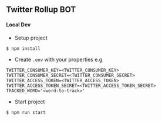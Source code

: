 ## Twitter Rollup BOT

#### Local Dev

* Setup project 

`$ npm install`

* Create `.env` with your properties e.g.

```dotenv
TWITTER_CONSUMER_KEY=<TWITTER_CONSUMER_KEY>
TWITTER_CONSUMER_SECRET=<TWITTER_CONSUMER_SECRET>
TWITTER_ACCESS_TOKEN=<TWITTER_ACCESS_TOKEN>
TWITTER_ACCESS_TOKEN_SECRET=<TWITTER_ACCESS_TOKEN_SECRET>
TRACKED_WORD='<word-to-track>'
```

* Start project

`$ npm run start`
